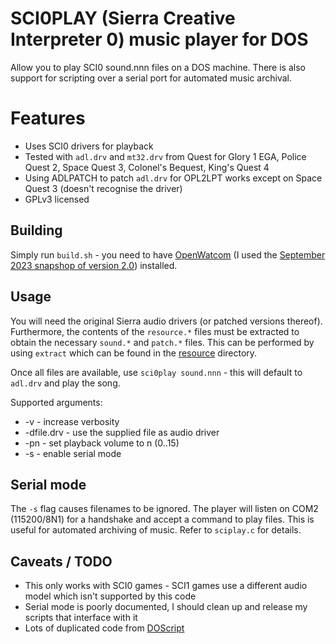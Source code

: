# SCI0PLAY (Sierra Creative Interpreter 0) music player for DOS

Allow you to play SCI0 sound.nnn files on a DOS machine. There is also support for scripting over a serial port for automated music archival.

# Features

- Uses SCI0 drivers for playback
- Tested with ``adl.drv`` and ``mt32.drv`` from Quest for Glory 1 EGA, Police Quest 2, Space Quest 3, Colonel's Bequest, King's Quest 4
- Using ADLPATCH to patch ``adl.drv`` for OPL2LPT works except on Space Quest 3 (doesn't recognise the driver)
- GPLv3 licensed

## Building

Simply run ``build.sh`` - you need to have [OpenWatcom](https://github.com/open-watcom/open-watcom-v2) (I used the [September 2023 snapshop of version 2.0](https://github.com/open-watcom/open-watcom-v2/releases/tag/2023-09-01-Build)) installed.

## Usage

You will need the original Sierra audio drivers (or patched versions thereof). Furthermore, the contents of the ``resource.*`` files must be extracted to obtain the necessary ``sound.*`` and ``patch.*`` files. This can be performed by using `extract` which can be found in the [resource](../../resource/README.md) directory.

Once all files are available, use ``sci0play sound.nnn`` - this will default to ``adl.drv`` and play the song.

Supported arguments:
- -v - increase verbosity
- -dfile.drv - use the supplied file as audio driver
- -pn - set playback volume to n (0..15)
- -s - enable serial mode

## Serial mode

The ``-s`` flag causes filenames to be ignored. The player will listen on COM2 (115200/8N1) for a handshake and accept a command to play files. This is useful for automated archiving of music. Refer to ``sciplay.c`` for details.

## Caveats / TODO

- This only works with SCI0 games - SCI1 games use a different audio model which isn't supported by this code
- Serial mode is poorly documented, I should clean up and release my scripts that interface with it
- Lots of duplicated code from [DOScript](https://github.com/zhmu/dos-utils/tree/master/doscript)
